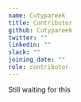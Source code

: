```yaml
---
name: Cutypareek
title: Contributor
github: Cutypareek
twitter: ""
linkedin: ""
slack: ""
joining_date: ""
role: contributor
---
```


Still waiting for this
